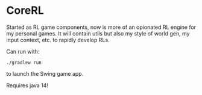 # CoreRL
Started as RL game components, now is more of an opionated RL engine for my personal games. It will contain utils but also my style of world gen, my input context, etc. to rapidly develop RLs.

Can run with:
```
./gradlew run
```

to launch the Swing game app.

Requires java 14!
